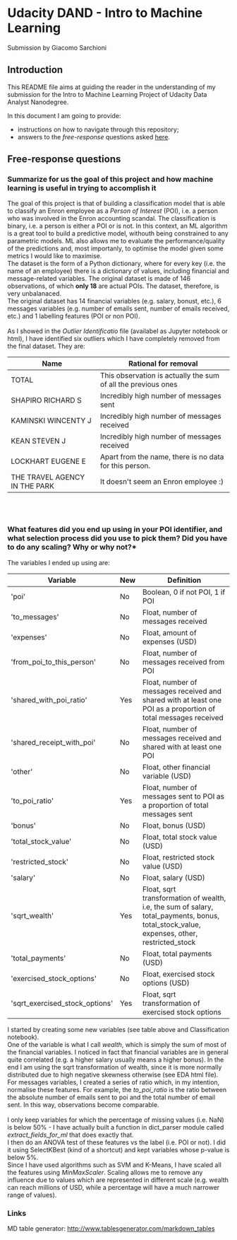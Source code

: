 # Udacity DAND - Intro to Machine Learning
Submission by Giacomo Sarchioni

## Introduction
This README file aims at guiding the reader in the understanding of my 
submission for the Intro to Machine Learning Project
of Udacity Data Analyst Nanodegree.

In this document I am going to provide:
* instructions on how to navigate through this repository;
* answers to the *free-response* questions asked [here](https://docs.google.com/document/d/1NDgi1PrNJP7WTbfSUuRUnz8yzs5nGVTSzpO7oeNTEWA/pub?embedded=true).

## Free-response questions
### Summarize for us the goal of this project and how machine learning is useful in trying to accomplish it

The goal of this project is that of building a classification model that is able to classify an Enron employee
as a *Person of Interest* (POI), i.e. a person who was involved in the 
Enron accounting scandal. The classification is binary,
i.e. a person is either a POI or is not. In this context, an ML algorithm is a great tool to build a predictive model, withouth being constrained to any parametric models. ML also allows me to evaluate the performance/quality of the predictions and, most importanly, to optimise the model given some metrics I would like to maximise.
<br>The dataset is the form of a Python dictionary, where for every 
key (i.e. the name of an employee) there is a dictionary of values,
including financial and message-related variables. The original 
dataset is made of 146 observations, of which **only 18** are
actual POIs. The dataset, therefore, is very unbalanaced.
<br>The original dataset has 14 financial variables (e.g. salary, bonust, etc.), 6 messages variables (e.g. number of emails sent, number of emails received, etc.) and 1 labelling features (POI or non POI).
<br>
<br>
As I showed in the *Outlier Identificatio* file (availabel as Jupyter
notebook or html), I have identified six outliers which I have 
completely removed from the final dataset. They are:

| Name                          | Rational for removal                                                        |
|-------------------------------|---------------------------------------------------------------|
| TOTAL                         | This observation is actually the sum of all the previous ones |
| SHAPIRO RICHARD S             | Incredibly high number of messages sent                       |
| KAMINSKI WINCENTY J           | Incredibly high number of messages received                   |
| KEAN STEVEN J                 | Incredibly high number of messages received                   |
| LOCKHART EUGENE E             | Apart from the name, there is no data for this person.        |
| THE TRAVEL AGENCY IN THE PARK | It doesn't seem an Enron employee :)                          |

<br>
<br>

### What features did you end up using in your POI identifier, and what selection process did you use to pick them? Did you have to do any scaling? Why or why not?*

The variables I ended up using are:

| Variable                       | New | Definition                                                                                                                                |
|--------------------------------|-----|-------------------------------------------------------------------------------------------------------------------------------------------|
| 'poi'                          | No  |  Boolean, 0 if not POI, 1 if POI                                                                                                          |
| 'to_messages'                  | No  | Float, number of messages received                                                                                                        |
| 'expenses'                     | No  | Float, amount of expenses (USD)                                                                                                           |
| 'from_poi_to_this_person'      | No  | Float, number of messages received from POI                                                                                               |
| 'shared_with_poi_ratio'        | Yes | Float, number of messages received and shared with at least one POI as a proportion of total messages received                            |
| 'shared_receipt_with_poi'      | No  | Float, number of messages received and shared with at least one POI                                                                       |
| 'other'                        | No  | Float, other financial variable (USD)                                                                                                     |
| 'to_poi_ratio'                 | Yes | Float, number of messages sent to POI as a proportion of total messages sent                                                              |
| 'bonus'                        | No  | Float, bonus (USD)                                                                                                                        |
| 'total_stock_value'            | No  | Float, total stock value (USD)                                                                                                            |
| 'restricted_stock'             | No  | Float, restricted stock value (USD)                                                                                                       |
| 'salary'                       | No  | Float, salary (USD)                                                                                                                       |
| 'sqrt_wealth'                  | Yes | Float, sqrt transformation of wealth, i.e, the sum of salary, total_payments, bonus, total_stock_value, expenses, other, restricted_stock |
| 'total_payments'               | No  | Float, total payments (USD)                                                                                                               |
| 'exercised_stock_options'      | No  | Float, exercised stock options (USD)                                                                                                      |
| 'sqrt_exercised_stock_options' | Yes | Float, sqrt transformation of exercised stock options                                                                                     |

I started by creating some new variables (see table above and Classification notebook).
<br>One of the variable is what I call *wealth*, which is simply the sum of most of the financial variables. I noticed in fact that financial variables are in general quite correlated (e.g. a higher salary usually means a higher bonus). In the end I am using the sqrt transformation of wealth, since it is more normally distributed due to high negative skewness otherwise (see EDA html file).
<br>For messages variables, I created a series of ratio which, in my intention, normalise these features. For example, the *to_poi_ratio* is the ratio between the absolute number of emails sent to poi and the total number of email sent. In this way, observations become comparable.
<br>
<br>
I only keep variables for which the percentage of missing values (i.e. NaN) is below 50% - I have actually built a function in dict_parser module called *extract_fields_for_ml* that does exactly that.
<br>
I then do an ANOVA test of these features vs the label (i.e. POI or not). I did it using SelectKBest (kind of a shortcut) and kept variables whose p-value is below 5%.
<br>
Since I have used algorithms such as SVM and K-Means, I have scaled all the features using *MinMaxScaler*. Scaling allows me to remove any influence due to values which are represented in different scale (e.g. wealth can reach millions of USD, while a percentage will have a much narrower range of values).



### Links
MD table generator: http://www.tablesgenerator.com/markdown_tables 
